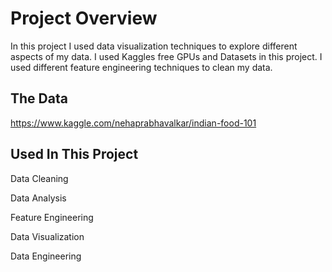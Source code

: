 <h1>Project Overview</h1>

In this project I used data visualization techniques to explore different aspects of my data. I used Kaggles free GPUs and Datasets in this project. I used different feature engineering techniques to clean my data.

<h2>The Data</h2>

https://www.kaggle.com/nehaprabhavalkar/indian-food-101

<h2>Used In This Project</h2>

Data Cleaning

Data Analysis

Feature Engineering

Data Visualization

Data Engineering
